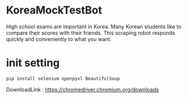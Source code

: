 # KoreaMockTestBot
High school exams are important in Korea. Many Korean students like to compare their scores with their friends. This scraping robot responds quickly and conveniently to what you want.


# init setting
`pip install selenium openpyxl BeautifulSoup`

DownloadLink : https://chromedriver.chromium.org/downloads